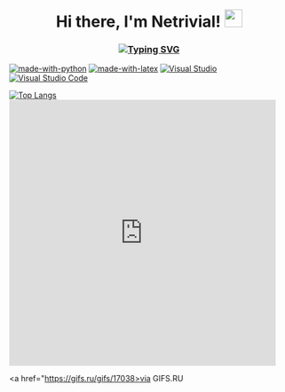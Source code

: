 <h1 align="center">Hi there, I'm Netrivial! <img src="https://github.com/blackcater/blackcater/raw/main/images/Hi.gif" height="32"/></h1>
<h3 align="center"><a href="https://git.io/typing-svg"><img src="https://readme-typing-svg.herokuapp.com?font=Fira+Code&pause=1000&random=false&width=435&lines=I'm+python+and+c%2B%2B+developer+(Ru/En)" alt="Typing SVG"/></a></h3>




[![made-with-python](https://img.shields.io/badge/Made%20with-Python-1f425f.svg)](https://www.python.org/)
[![made-with-latex](https://img.shields.io/badge/Made%20with-LaTeX-1f425f.svg)](https://www.latex-project.org/)
[![Visual Studio](https://img.shields.io/badge/--6C33AF?logo=visual%20studio)](https://visualstudio.microsoft.com/)
[![Visual Studio Code](https://img.shields.io/badge/--007ACC?logo=visual%20studio%20code&logoColor=ffffff)](https://code.visualstudio.com/)

[![Top Langs](https://github-readme-stats.vercel.app/api/top-langs/?username=Netrivial&layout=compact)](https://github.com/Netrivial/github-readme-stats) <iframe src="https://gifs.ru/embed/bc3feb531e764adfbea038909d6de18dcbbc375caf184f76bb5da71755611699" width="480" height="480" frameBorder="0" allowFullScreen></iframe><p><a href="https://gifs.ru/gifs/17038>via GIFS.RU</a></p>
